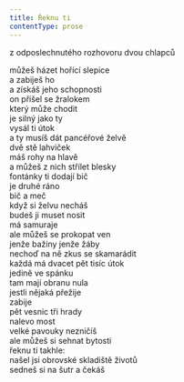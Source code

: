 ```yaml
---
title: Řeknu ti
contentType: prose
---
```


<section>

z odposlechnutého rozhovoru dvou chlapců

můžeš házet hořící slepice  
a zabiješ ho  
a získáš jeho schopnosti  
on přišel se žralokem  
který může chodit  
je silný jako ty  
vysál ti útok  
a ty musíš dát pancéřové želvě  
dvě stě lahviček  
máš rohy na hlavě  
a můžeš z nich střílet blesky  
fontánky ti dodají bič  
je druhé ráno  
bič a meč  
když si želvu necháš  
budeš ji muset nosit  
má samuraje  
ale můžeš se prokopat ven  
jenže bažiny jenže žáby  
nechoď na ně zkus se skamarádit  
každá má dvacet pět tisíc útok  
jedině ve spánku  
tam mají obranu nula  
jestli nějaká přežije  
zabije  
pět vesnic tři hrady  
nalevo most  
velké pavouky nezničíš  
ale můžeš si sehnat bytosti  
řeknu ti takhle:  
našel jsi obrovské skladiště životů  
sedneš si na šutr a čekáš

</section>
